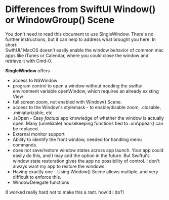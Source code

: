 # Differences from SwiftUI Window() or WindowGroup() Scene

You don't need to read this document to use SingleWindow. There's no further instructions, but it can help to address what brought you here. In short:  
SwiftUI/ MacOS doesn’t easily enable the window behavior of common mac apps like iTunes or Calendar, where you could close the window and retrieve it with Cmd-0. 


**SingleWindow** offers

- access to NSWindow
- program control to open a window without needing the swiftui environment variable openWindow, which requires an already existing View
- full screen zoom, not enabled with Window() Scene.
- access to the Window's stylemask - to enable/disable zoom, .closable, .miniaturizable, etc
- .isOpen - Easy *factual* app knowledge of whether the window is actually open. Many (unreliable) housekeeping functions tied to .onAppear() can be replaced.
- External monitor support
- Ability to identify the front window, needed for handling menu commands.
- does not save/restore window states across app launch. Your app could easily do this, and I may add the option in the future. But Swiftui's window state restoration gives the app no possibility of control. I don't always want my app to restore the windows.
- Having exactly one - Using Window() Scene allows multiple, and very difficult to enforce this.
- WindowDelegate functions



(I worked really hard not to make this a rant. how'd i do?)

